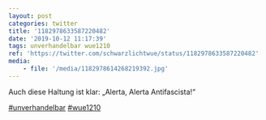 ```yaml
---
layout: post
categories: twitter
title: '1182978633587220482'
date: '2019-10-12 11:17:39'
tags: unverhandelbar wue1210
ref: 'https://twitter.com/schwarzlichtwue/status/1182978633587220482'
media:
    - file: '/media/1182978614268219392.jpg'
---
```

Auch diese Haltung ist klar: „Alerta, Alerta Antifascista!“

[#unverhandelbar](/t/unverhandelbar) [#wue1210](/t/wue1210) 